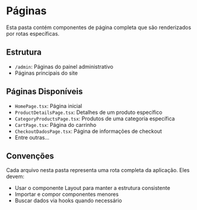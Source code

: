 
# Páginas

Esta pasta contém componentes de página completa que são renderizados por rotas específicas.

## Estrutura

- `/admin`: Páginas do painel administrativo
- Páginas principais do site

## Páginas Disponíveis

- `HomePage.tsx`: Página inicial
- `ProductDetailsPage.tsx`: Detalhes de um produto específico
- `CategoryProductsPage.tsx`: Produtos de uma categoria específica
- `CartPage.tsx`: Página do carrinho
- `CheckoutDadosPage.tsx`: Página de informações de checkout
- Entre outras...

## Convenções

Cada arquivo nesta pasta representa uma rota completa da aplicação. Eles devem:
- Usar o componente Layout para manter a estrutura consistente
- Importar e compor componentes menores
- Buscar dados via hooks quando necessário
